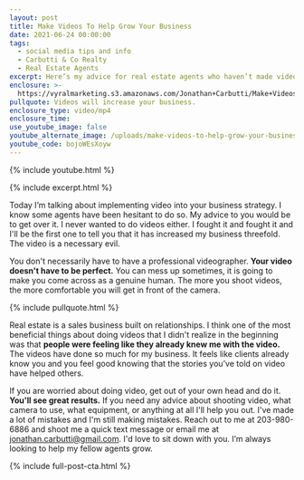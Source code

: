 ```yaml
---
layout: post
title: Make Videos To Help Grow Your Business
date: 2021-06-24 00:00:00
tags:
  - social media tips and info
  - Carbutti & Co Realty
  - Real Estate Agents
excerpt: Here’s my advice for real estate agents who haven’t made videos.
enclosure: >-
  https://vyralmarketing.s3.amazonaws.com/Jonathan+Carbutti/Make+Videos+To+Help+Grow+Your+Business.mp4
pullquote: Videos will increase your business.
enclosure_type: video/mp4
enclosure_time:
use_youtube_image: false
youtube_alternate_image: /uploads/make-videos-to-help-grow-your-business-yt.jpg
youtube_code: bojoWEsXoyw
---
```

{% include youtube.html %}

{% include excerpt.html %}

Today I’m talking about implementing video into your business strategy. I know some agents have been hesitant to do so. My advice to you would be to get over it. I never wanted to do videos either. I fought it and fought it and I'll be the first one to tell you that it has increased my business threefold. The video is a necessary evil.

You don't necessarily have to have a professional videographer. **Your video doesn't have to be perfect.** You can mess up sometimes, it is going to make you come across as a genuine human. The more you shoot videos, the more comfortable you will get in front of the camera.

{% include pullquote.html %}

Real estate is a sales business built on relationships. I think one of the most beneficial things about doing videos that I didn't realize in the beginning was that **people were feeling like they already knew me with the video.** The videos have done so much for my business. It feels like clients already know you and you feel good knowing that the stories you’ve told on video have helped others.

If you are worried about doing video, get out of your own head and do it. **You'll see great results.** If you need any advice about shooting video, what camera to use, what equipment, or anything at all I'll help you out. I've made a lot of mistakes and I'm still making mistakes. Reach out to me at 203-980-6886 and shoot me a quick text message or email me at [jonathan.carbutti@gmail.com](mailto:jonathan.carbutti@gmail.com). I'd love to sit down with you. I’m always looking to help my fellow agents grow.

{% include full-post-cta.html %}
